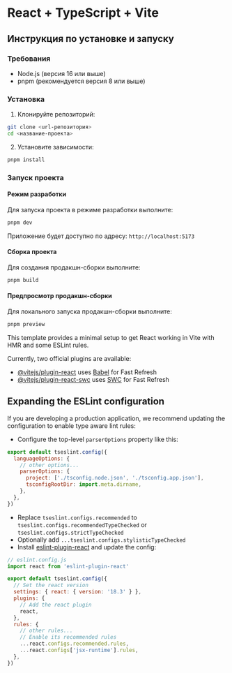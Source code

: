 # React + TypeScript + Vite

## Инструкция по установке и запуску

### Требования
- Node.js (версия 16 или выше)
- pnpm (рекомендуется версия 8 или выше)

### Установка
1. Клонируйте репозиторий:
```bash
git clone <url-репозитория>
cd <название-проекта>
```

2. Установите зависимости:
```bash
pnpm install
```

### Запуск проекта

#### Режим разработки
Для запуска проекта в режиме разработки выполните:
```bash
pnpm dev
```
Приложение будет доступно по адресу: `http://localhost:5173`

#### Сборка проекта
Для создания продакшн-сборки выполните:
```bash
pnpm build
```

#### Предпросмотр продакшн-сборки
Для локального запуска продакшн-сборки выполните:
```bash
pnpm preview
```

This template provides a minimal setup to get React working in Vite with HMR and some ESLint rules.

Currently, two official plugins are available:

- [@vitejs/plugin-react](https://github.com/vitejs/vite-plugin-react/blob/main/packages/plugin-react/README.md) uses [Babel](https://babeljs.io/) for Fast Refresh
- [@vitejs/plugin-react-swc](https://github.com/vitejs/vite-plugin-react-swc) uses [SWC](https://swc.rs/) for Fast Refresh

## Expanding the ESLint configuration

If you are developing a production application, we recommend updating the configuration to enable type aware lint rules:

- Configure the top-level `parserOptions` property like this:

```js
export default tseslint.config({
  languageOptions: {
    // other options...
    parserOptions: {
      project: ['./tsconfig.node.json', './tsconfig.app.json'],
      tsconfigRootDir: import.meta.dirname,
    },
  },
})
```

- Replace `tseslint.configs.recommended` to `tseslint.configs.recommendedTypeChecked` or `tseslint.configs.strictTypeChecked`
- Optionally add `...tseslint.configs.stylisticTypeChecked`
- Install [eslint-plugin-react](https://github.com/jsx-eslint/eslint-plugin-react) and update the config:

```js
// eslint.config.js
import react from 'eslint-plugin-react'

export default tseslint.config({
  // Set the react version
  settings: { react: { version: '18.3' } },
  plugins: {
    // Add the react plugin
    react,
  },
  rules: {
    // other rules...
    // Enable its recommended rules
    ...react.configs.recommended.rules,
    ...react.configs['jsx-runtime'].rules,
  },
})
```

